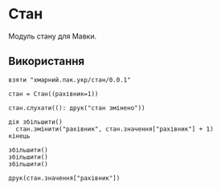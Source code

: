 # Стан

Модуль стану для Мавки.

## Використання

```мавка
взяти "хмарний.пак.укр/стан/0.0.1"

стан = Стан((рахівник=1))

стан.слухати((): друк("стан змінено"))

дія збільшити()
  стан.змінити("рахівник", стан.значення["рахівник"] + 1)
кінець

збільшити()
збільшити()
збільшити()

друк(стан.значення["рахівник"])
```
